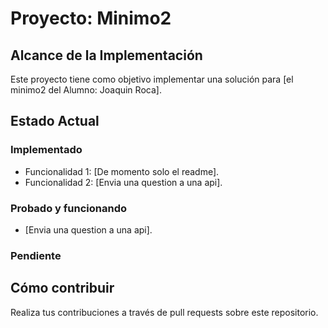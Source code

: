 # Proyecto: Minimo2

## Alcance de la Implementación
Este proyecto tiene como objetivo implementar una solución para [el minimo2 del Alumno: Joaquin Roca].

## Estado Actual
### Implementado
- Funcionalidad 1: [De momento solo el readme].
- Funcionalidad 2: [Envia una question a una api].

### Probado y funcionando
- [Envia una question a una api].

### Pendiente


## Cómo contribuir
Realiza tus contribuciones a través de pull requests sobre este repositorio.